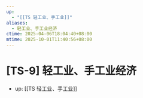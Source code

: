 ```yaml
---
up:
  - "[[TS 轻工业、手工业]]"
aliases:
  - 轻工业、手工业经济
ctime: 2025-04-06T18:04:40+08:00
mtime: 2025-10-01T11:40:56+08:00
---
```


# [TS-9] 轻工业、手工业经济

- up: [[TS 轻工业、手工业]]
